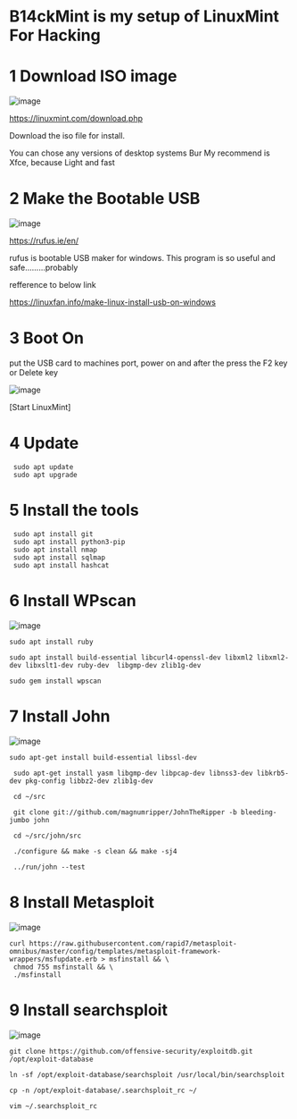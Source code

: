 # B14ckMint is my setup of LinuxMint For Hacking

# 1 Download ISO image

![image](https://user-images.githubusercontent.com/75846902/154009279-a9dc595e-b8b9-4b36-b93a-4b8f2f138fe3.png)

https://linuxmint.com/download.php


 Download the iso file for install.

You can chose any versions of desktop systems
Bur My recommend is Xfce, because Light and fast

# 2 Make the Bootable USB 

![image](https://user-images.githubusercontent.com/75846902/154009826-bcf731d1-7d9e-4e28-859a-ec9de43441b9.png)

https://rufus.ie/en/

rufus is bootable USB maker for windows.
This program is so useful and safe.........probably

refference to below link <Japanese>

https://linuxfan.info/make-linux-install-usb-on-windows

# 3 Boot On 
 
put the USB card to machines port,
power on and after the press the F2 key or Delete key

![image](https://user-images.githubusercontent.com/75846902/154010774-22b0c241-88a0-45fb-a0bb-2230ab7abe9b.png)

[Start LinuxMint]
 
 
# 4 Update
 
```
 sudo apt update
 sudo apt upgrade
```
 
# 5 Install the tools
 
```
 sudo apt install git
 sudo apt install python3-pip 
 sudo apt install nmap
 sudo apt install sqlmap
 sudo apt install hashcat
```
 
# 6 Install WPscan
 ![image](https://user-images.githubusercontent.com/75846902/154011661-173b9248-1c44-4db5-8a44-961623c6f7b9.png)

```
sudo apt install ruby

sudo apt install build-essential libcurl4-openssl-dev libxml2 libxml2-dev libxslt1-dev ruby-dev  libgmp-dev zlib1g-dev

sudo gem install wpscan 
```
 
# 7 Install John

![image](https://user-images.githubusercontent.com/75846902/154012238-40e79cf6-a93d-46a3-84a7-afb9f332bb79.png)
 
 ```
 sudo apt-get install build-essential libssl-dev
  
  sudo apt-get install yasm libgmp-dev libpcap-dev libnss3-dev libkrb5-dev pkg-config libbz2-dev zlib1g-dev
  
  cd ~/src
  
  git clone git://github.com/magnumripper/JohnTheRipper -b bleeding-jumbo john
  
  cd ~/src/john/src
  
  ./configure && make -s clean && make -sj4
  
  ../run/john --test
 ```

# 8 Install Metasploit
 
 ![image](https://user-images.githubusercontent.com/75846902/154012579-b9a31050-c973-42ce-b516-906b73acf684.png)

 
 ```
 curl https://raw.githubusercontent.com/rapid7/metasploit-omnibus/master/config/templates/metasploit-framework-wrappers/msfupdate.erb > msfinstall && \
  chmod 755 msfinstall && \
  ./msfinstall
 ```
 
# 9 Install searchsploit
 
 ![image](https://user-images.githubusercontent.com/75846902/154013242-7a6e4f7f-e0ed-40d7-9a0f-4c398dca9f2b.png)

 
 ```
 git clone https://github.com/offensive-security/exploitdb.git /opt/exploit-database
 
 ln -sf /opt/exploit-database/searchsploit /usr/local/bin/searchsploit
 
 cp -n /opt/exploit-database/.searchsploit_rc ~/
 
 vim ~/.searchsploit_rc
 ```
 
 
